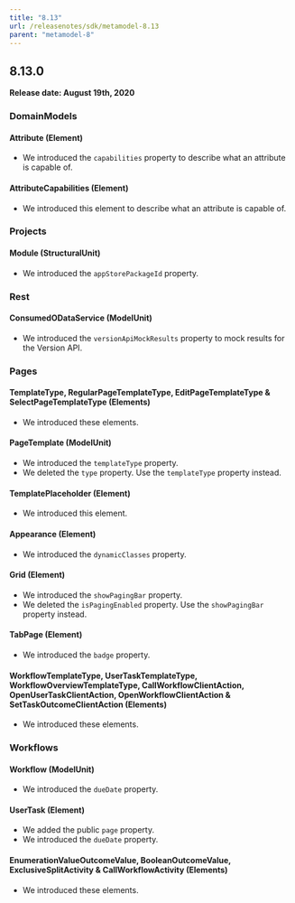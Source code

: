 ```yaml
---
title: "8.13"
url: /releasenotes/sdk/metamodel-8.13
parent: "metamodel-8"
---
```


## 8.13.0

**Release date: August 19th, 2020**

### DomainModels

#### Attribute (Element)

* We introduced the `capabilities` property to describe what an attribute is capable of.

#### AttributeCapabilities (Element)

* We introduced this element to describe what an attribute is capable of.

### Projects

#### Module (StructuralUnit)

* We introduced the `appStorePackageId` property.

### Rest

#### ConsumedODataService (ModelUnit)

* We introduced the `versionApiMockResults` property to mock results for the Version API.

### Pages

#### TemplateType, RegularPageTemplateType, EditPageTemplateType & SelectPageTemplateType (Elements)

* We introduced these elements.

#### PageTemplate (ModelUnit)

* We introduced the `templateType` property.
* We deleted the `type` property. Use the `templateType` property instead.

#### TemplatePlaceholder (Element)

* We introduced this element.

#### Appearance (Element)

* We introduced the `dynamicClasses` property.

#### Grid (Element)

* We introduced the `showPagingBar` property.
* We deleted the `isPagingEnabled` property. Use the `showPagingBar` property instead.

#### TabPage (Element)

* We introduced the `badge` property.

#### WorkflowTemplateType, UserTaskTemplateType, WorkflowOverviewTemplateType, CallWorkflowClientAction, OpenUserTaskClientAction, OpenWorkflowClientAction & SetTaskOutcomeClientAction (Elements)

* We introduced these elements.

### Workflows

#### Workflow (ModelUnit)

* We introduced the `dueDate` property.

#### UserTask (Element)

* We added the public `page` property.
* We introduced the `dueDate` property.

#### EnumerationValueOutcomeValue, BooleanOutcomeValue, ExclusiveSplitActivity & CallWorkflowActivity (Elements)

* We introduced these elements.
